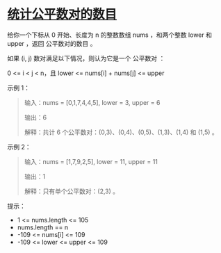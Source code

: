 #  [统计公平数对的数目](https://leetcode.cn/problems/count-the-number-of-fair-pairs)

给你一个下标从 0 开始、长度为 n 的整数数组 nums ，和两个整数 lower 和 upper ，返回 公平数对的数目 。

如果 (i, j) 数对满足以下情况，则认为它是一个 公平数对 ：

0 <= i < j < n，且
lower <= nums[i] + nums[j] <= upper
 

示例 1：

> 输入：nums = [0,1,7,4,4,5], lower = 3, upper = 6
> 
> 输出：6
> 
> 解释：共计 6 个公平数对：(0,3)、(0,4)、(0,5)、(1,3)、(1,4) 和 (1,5) 。

示例 2：

> 输入：nums = [1,7,9,2,5], lower = 11, upper = 11
> 
> 输出：1
> 
> 解释：只有单个公平数对：(2,3) 。
 

提示：

- 1 <= nums.length <= 105
- nums.length == n
- -109 <= nums[i] <= 109
- -109 <= lower <= upper <= 109